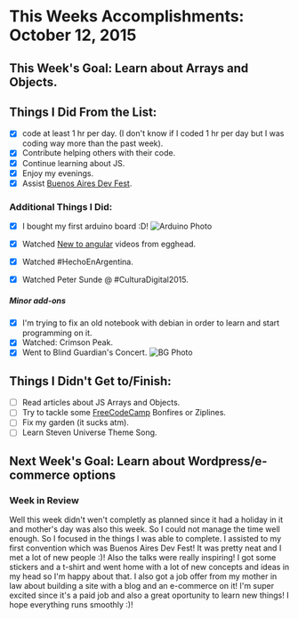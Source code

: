 # This Weeks Accomplishments: October 12, 2015

## This Week's Goal: Learn about Arrays and Objects.

## Things I Did From the List:

- [x] code at least 1 hr per day. (I don't know if I coded 1 hr per day but I was coding way more than the past week).
- [x] Contribute helping others with their code.
- [x] Continue learning about JS.
- [x] Enjoy my evenings.
- [x] Assist [Buenos Aires Dev Fest](http://devfest.gdg.com.ar/).

### Additional Things I Did:

- [x] I bought my first arduino board :D!
![Arduino Photo](https://github.com/julianaramburu/personal-goals/tree/master/accomplishments/pictures/2015-10-16-arduino.jpg)
- [x] Watched [New to angular](https://egghead.io/articles/new-to-angularjs-start-learning-here?utm_content=bufferca925&utm_medium=social&utm_source=twitter.com&utm_campaign=buffer) videos from egghead.
- [x] Watched #HechoEnArgentina.
- [x] Watched Peter Sunde @ #CulturaDigital2015.


##### Minor add-ons
- [x] I'm trying to fix an old notebook with debian in order to learn and start programming on it.
- [x] Watched: Crimson Peak.
- [x] Went to Blind Guardian's Concert.
![BG Photo](https://github.com/julianaramburu/personal-goals/tree/master/accomplishments/pictures/2015-10-14-bg.jpg)

## Things I Didn't Get to/Finish:

- [ ] Read articles about JS Arrays and Objects.
- [ ] Try to tackle some [FreeCodeCamp](http://www.freecodecamp.com/julianaramburu) Bonfires or Ziplines.
- [ ] Fix my garden (it sucks atm).
- [ ] Learn Steven Universe Theme Song.

## Next Week's Goal: Learn about Wordpress/e-commerce options

### Week in Review

Well this week didn't wen't completly as planned since it had a holiday in it and mother's day was also this week. So I could not manage the 
time well enough. So I focused in the things I was able to complete. 
I assisted to my first convention which was Buenos Aires Dev Fest! It was pretty neat and I met a lot of new people :)! Also the talks were really inspiring!
I got some stickers and a t-shirt and went home with a lot of new concepts and ideas in my head so I'm happy about that.
I also got a job offer from my mother in law about building a site with a blog and an e-commerce on it! I'm super excited since it's a paid job and also a great
oportunity to learn new things! I hope everything runs smoothly :)!
